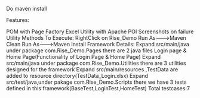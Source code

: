 Do maven install


Features:


POM with Page Factory
Excel Utility with Apache POI
Screenshots on failure
Utility Methods
To Execute:
RightClick on Rise_Demo 
Run As--->Maven Clean
Run As--->Maven Install
Framework Details:
Expand src/main/java under package com.Rise_Demo.Pages there are 2 java files Login page & Home Page(Functionality of Login Page & Home Page)
Expand src/main/java under package com.Rise_Demo.Utilities there are 3 utilities designed for the framework
Expand src/main/resources ,TestData are added to resource directory(TestData_Login.xlsx)
Expand src/test/java,under pakage com.Rise_Demo.Scripts there we have 3 tests defined in this framework(BaseTest,LoginTest,HomeTest)
Total testcases:7

